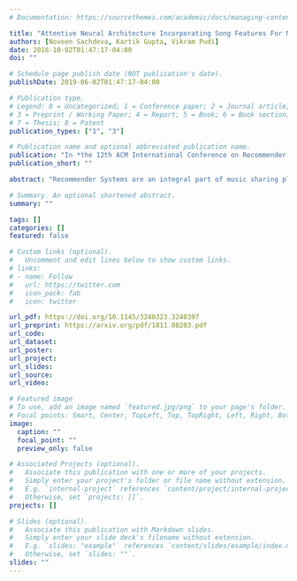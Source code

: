 ```yaml
---
# Documentation: https://sourcethemes.com/academic/docs/managing-content/

title: "Attentive Neural Architecture Incorporating Song Features For Music Recommendation"
authors: [Noveen Sachdeva, Kartik Gupta, Vikram Pudi]
date: 2018-10-02T01:47:17-04:00
doi: ""

# Schedule page publish date (NOT publication's date).
publishDate: 2019-06-02T01:47:17-04:00

# Publication type.
# Legend: 0 = Uncategorized; 1 = Conference paper; 2 = Journal article;
# 3 = Preprint / Working Paper; 4 = Report; 5 = Book; 6 = Book section;
# 7 = Thesis; 8 = Patent
publication_types: ["1", "3"]

# Publication name and optional abbreviated publication name.
publication: "In *the 12th ACM International Conference on Recommender Systems* (**RecSys**)"
publication_short: ""

abstract: "Recommender Systems are an integral part of music sharing plat-forms. Often the aim of these systems is to increase the time, theuser spends on the platform and hence having a high commercialvalue. The systems which aim at increasing the average time auser spends on the platform often need to recommend songs whichthe user might want to listen to next at each point in time. This isdifferent from recommendation systems which try to predict theitem which might be of interest to the user at some point in theuser lifetime but not necessarily in the very near future. Predictionof next song the user might like requires some kind of modelingof the user interests at the given point of time. Attentive neuralnetworks have been exploiting the sequence in which the itemswere selected by the user to model the implicit short-term interestsof the user for the task of next item prediction, however we feelthat features of the songs occurring in the sequence could also con-vey some important information about the short-term user interestwhich only the items cannot. In this direction we propose a novelattentive neural architecture which in addition to the sequence ofitems selected by the user, uses the features of these items to betterlearn the user short-term preferences and recommend next song tothe user."

# Summary. An optional shortened abstract.
summary: ""

tags: []
categories: []
featured: false

# Custom links (optional).
#   Uncomment and edit lines below to show custom links.
# links:
# - name: Follow
#   url: https://twitter.com
#   icon_pack: fab
#   icon: twitter

url_pdf: https://doi.org/10.1145/3240323.3240397
url_preprint: https://arxiv.org/pdf/1811.08203.pdf
url_code:
url_dataset:
url_poster:
url_project:
url_slides:
url_source:
url_video:

# Featured image
# To use, add an image named `featured.jpg/png` to your page's folder. 
# Focal points: Smart, Center, TopLeft, Top, TopRight, Left, Right, BottomLeft, Bottom, BottomRight.
image:
  caption: ""
  focal_point: ""
  preview_only: false

# Associated Projects (optional).
#   Associate this publication with one or more of your projects.
#   Simply enter your project's folder or file name without extension.
#   E.g. `internal-project` references `content/project/internal-project/index.md`.
#   Otherwise, set `projects: []`.
projects: []

# Slides (optional).
#   Associate this publication with Markdown slides.
#   Simply enter your slide deck's filename without extension.
#   E.g. `slides: "example"` references `content/slides/example/index.md`.
#   Otherwise, set `slides: ""`.
slides: ""
---
```


